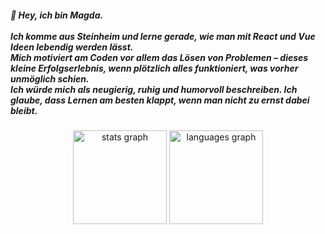 

<h5 align="left">👋 Hey, ich bin Magda.<br><br>Ich komme aus Steinheim und lerne gerade, wie man mit React und Vue  Ideen lebendig werden lässt.<br>Mich motiviert am Coden vor allem das Lösen von Problemen – dieses kleine Erfolgserlebnis, wenn plötzlich alles funktioniert, was vorher unmöglich schien.<br>Ich würde mich als neugierig, ruhig und humorvoll beschreiben. Ich glaube, dass Lernen am besten klappt, wenn man nicht zu ernst dabei bleibt.</h5>

<div align="center">
  <img src="https://github-readme-stats.vercel.app/api?username=Magda357&hide_title=false&hide_rank=false&show_icons=true&include_all_commits=true&count_private=true&disable_animations=false&theme=dracula&locale=en&hide_border=false&order=1" height="150" alt="stats graph"  />
  <img src="https://github-readme-stats.vercel.app/api/top-langs?username=Magda357&locale=en&hide_title=false&layout=compact&card_width=320&langs_count=5&theme=dracula&hide_border=false&order=2" height="150" alt="languages graph"  />
</div>






